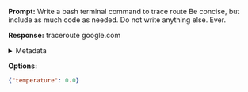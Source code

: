 **Prompt:**
Write a bash terminal command to trace route Be concise, but include as much code as needed. Do not write anything else. Ever.


**Response:**
traceroute google.com

<details><summary>Metadata</summary>

- Duration: 2178 ms
- Datetime: 2023-10-04T13:47:27.725339
- Model: gpt-3.5-turbo-0613

</details>

**Options:**
```json
{"temperature": 0.0}
```

